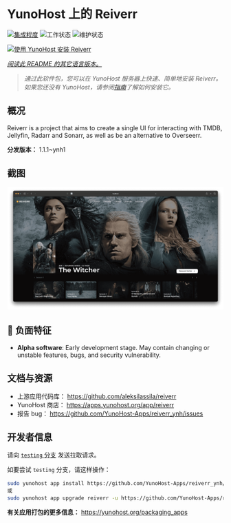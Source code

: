 <!--
注意：此 README 由 <https://github.com/YunoHost/apps/tree/master/tools/readme_generator> 自动生成
请勿手动编辑。
-->

# YunoHost 上的 Reiverr

[![集成程度](https://dash.yunohost.org/integration/reiverr.svg)](https://ci-apps.yunohost.org/ci/apps/reiverr/) ![工作状态](https://ci-apps.yunohost.org/ci/badges/reiverr.status.svg) ![维护状态](https://ci-apps.yunohost.org/ci/badges/reiverr.maintain.svg)

[![使用 YunoHost 安装 Reiverr](https://install-app.yunohost.org/install-with-yunohost.svg)](https://install-app.yunohost.org/?app=reiverr)

*[阅读此 README 的其它语言版本。](./ALL_README.md)*

> *通过此软件包，您可以在 YunoHost 服务器上快速、简单地安装 Reiverr。*  
> *如果您还没有 YunoHost，请参阅[指南](https://yunohost.org/install)了解如何安装它。*

## 概况

Reiverr is a project that aims to create a single UI for interacting with TMDB, Jellyfin, Radarr and Sonarr, as well as be an alternative to Overseerr.

**分发版本：** 1.1.1~ynh1

## 截图

![Reiverr 的截图](./doc/screenshots/screenshot.png)

## :red_circle: 负面特征

- **Alpha software**: Early development stage. May contain changing or unstable features, bugs, and security vulnerability.

## 文档与资源

- 上游应用代码库： <https://github.com/aleksilassila/reiverr>
- YunoHost 商店： <https://apps.yunohost.org/app/reiverr>
- 报告 bug： <https://github.com/YunoHost-Apps/reiverr_ynh/issues>

## 开发者信息

请向 [`testing` 分支](https://github.com/YunoHost-Apps/reiverr_ynh/tree/testing) 发送拉取请求。

如要尝试 `testing` 分支，请这样操作：

```bash
sudo yunohost app install https://github.com/YunoHost-Apps/reiverr_ynh/tree/testing --debug
或
sudo yunohost app upgrade reiverr -u https://github.com/YunoHost-Apps/reiverr_ynh/tree/testing --debug
```

**有关应用打包的更多信息：** <https://yunohost.org/packaging_apps>
